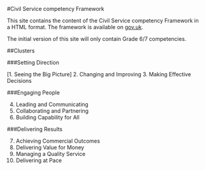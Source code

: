 #Civil Service competency Framework

This site contains the content of the Civil Service competency Framework in a HTML format. The framework is available on [gov.uk](https://www.gov.uk/government/publications/civil-service-competency-framework).

The initial version of this site will only contain Grade 6/7 competencies. 

##Clusters

###Setting Direction

[1. Seeing the Big Picture]
2. Changing and Improving
3. Making Effective Decisions


###Engaging People

4. Leading and Communicating
5. Collaborating and Partnering
6. Building Capability for All

###Delivering Results

7. Achieving Commercial Outcomes
8. Delivering Value for Money
9. Managing a Quality Service
10. Delivering at Pace
